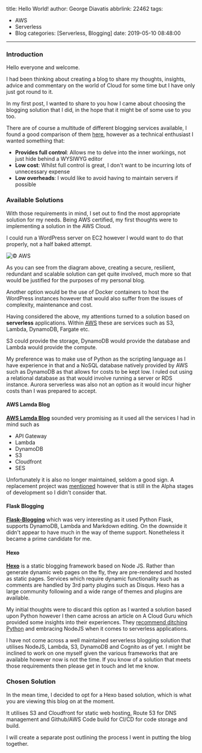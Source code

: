 title: Hello World!
author: George Diavatis
abbrlink: 22462
tags:
  - AWS
  - Serverless
  - Blog
categories: [Serverless, Blogging]
date: 2019-05-10 08:48:00
---
### Introduction
Hello everyone and welcome.

I had been thinking about creating a blog to share my thoughts, insights, advice and commentary on the world of Cloud for some time but I have only just got round to it.

In my first post, I wanted to share to you how I came about choosing the blogging solution that I did, in the hope that it might be of some use to you too.

There are of course a multitude of different blogging services available, I found a good comparison of them [here](https://themeisle.com/blog/best-free-blogging-sites), however as a technical enthusiast I wanted something that:

- **Provides full control**: Allows me to delve into the inner workings, not just hide behind a WYSIWYG editor
- **Low cost**: Whilst full control is great, I don't want to be incurring lots of unnecessary expense
- **Low overheads**: I would like to avoid having to maintain servers if possible

### Available Solutions

With those requirements in mind, I set out to find the most appropriate solution for my needs. Being AWS certified, my first thoughts were to implementing a solution in the AWS Cloud.

I could run a WordPress server on EC2 however I would want to do that properly, not a half baked attempt.

![© AWS](/images/pasted-1.png)

As you can see from the diagram above, creating a secure, resilient, redundant and scalable solution can get quite involved, much more so that would be justified for the purposes of my personal blog.

Another option would be the use of Docker containers to host the WordPress instances however that would also suffer from the issues of complexity, maintenance and cost.

Having considered the above, my attentions turned to a solution based on **serverless** applications. Within [AWS](https://aws.amazon.com/serverless/) these are services such as S3, Lambda, DynamoDB, Fargate etc.

S3 could provide the storage, DynamoDB would provide the database and Lambda  would provide the compute.

My preference was to make use of Python as the scripting language as I have experience in that and a NoSQL database natively provided by AWS such as DynamoDB as that allows for costs to be kept low. I ruled out using a relational database as that would involve running a server or RDS instance. Aurora serverless was also not an option as it would incur higher costs than I was prepared to accept.

#### AWS Lamda Blog
**[AWS Lamda Blog](https://github.com/sirceljm/aws-lambda-blog)** sounded very promising as it used all the services I had in mind such as

- API Gateway
- Lambda
- DynamoDB
- S3
- Cloudfront
- SES

Unfortunately it is also no longer maintained, seldom a good sign. A replacement project was [mentioned](https://awly.io/) however that is still in the Alpha stages of development so I didn't consider that.

#### Flask Blogging

**[Flask-Blogging](https://github.com/gouthambs/Flask-Blogging)** which was very interesting as it used Python Flask, supports DynamoDB, Lambda and Markdown editing. On the downside it didn't appear to have much in the way of theme support. Nonetheless it became a prime candidate for me.

#### Hexo

**[Hexo](https://hexo.io)** is a static blogging framework based on Node JS. Rather than generate dynamic web pages on the fly, they are pre-rendered and hosted as static pages. Services which require dynamic functionality such as comments are handled by 3rd party plugins such as Disqus.
Hexo has a large community following and a wide range of themes and plugins are available.

My initial thoughts were to discard this option as I wanted a solution based upon Python however I then came across an article on A Cloud Guru which provided some insights into their experiences. They [recommend ditching Python](https://read.acloud.guru/six-months-of-serverless-lessons-learned-f6da86a73526) and embracing NodeJS when it comes to serverless applications.

I have not come across a well maintained serverless blogging solution that utilises NodeJS, Lambda, S3, DynamoDB and Cognito as of yet. I might be inclined to work on one myself given the various frameworks that are available however now is not the time. If you know of a solution that meets those requirements then please get in touch and let me know.

### Chosen Solution
In the mean time, I decided to opt for a Hexo based solution, which is what you are viewing this blog on at the moment.

It utilises S3 and Cloudfront for static web hosting, Route 53 for DNS management and Github/AWS Code build for CI/CD for code storage and build.

I will create a separate post outlining the process I went in putting the blog together.
